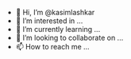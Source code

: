 - 👋 Hi, I’m @kasimlashkar
- 👀 I’m interested in ...
- 🌱 I’m currently learning ...
- 💞️ I’m looking to collaborate on ...
- 📫 How to reach me ...

<!---
kasimlashkar/kasimlashkar is a ✨ special ✨ repository because its `README.md` (this file) appears on your GitHub profile.
You can click the Preview link to take a look at your changes.
--->
